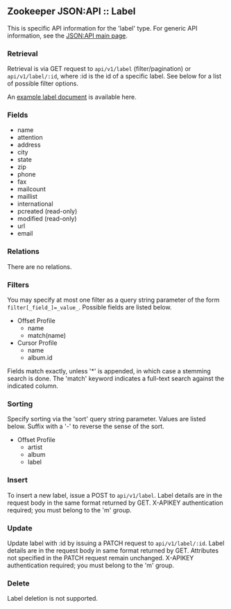 ## Zookeeper JSON:API :: Label

This is specific API information for the 'label' type.  For generic API
information, see the [JSON:API main page](./API.md).

### Retrieval

Retrieval is via GET request to `api/v1/label` (filter/pagination) or
`api/v1/label/:id`, where :id is the id of a specific label.  See
below for a list of possible filter options.

An [example label document](Samples.md#label) is available here.

### Fields

* name
* attention
* address
* city
* state
* zip
* phone
* fax
* mailcount
* maillist
* international
* pcreated (read-only)
* modified (read-only)
* url
* email

### Relations

There are no relations.

### Filters

You may specify at most one filter as a query string parameter of the
form `filter[_field_]=_value_`.  Possible fields are listed below.

* Offset Profile
  * name
  * match(name)
* Cursor Profile
  * name
  * album.id

Fields match exactly, unless '*' is appended, in which case a stemming
search is done.  The 'match' keyword indicates a full-text search against
the indicated column.

### Sorting

Specify sorting via the 'sort' query string parameter.  Values are listed
below.  Suffix with a '-' to reverse the sense of the sort.

* Offset Profile
  * artist
  * album
  * label

### Insert

To insert a new label, issue a POST to `api/v1/label`.  Label details
are in the request body in the same format returned by GET.  X-APIKEY
authentication required; you must belong to the 'm' group.

### Update

Update label with :id by issuing a PATCH request to
`api/v1/label/:id`.  Label details are in the request body in same
format returned by GET.  Attributes not specified in the PATCH request
remain unchanged.  X-APIKEY authentication required; you must belong to
the 'm' group.

### Delete

Label deletion is not supported.
